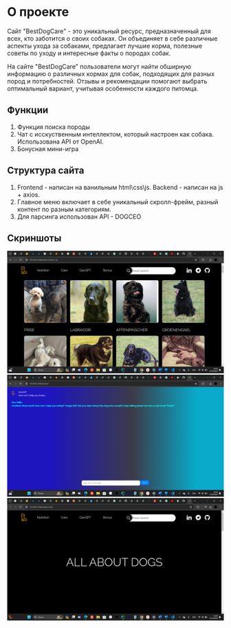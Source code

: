 # О проекте

Сайт "BestDogCare" - это уникальный ресурс, предназначенный для всех, кто заботится о своих собаках. Он объединяет в себе различные аспекты ухода за собаками, предлагает лучшие корма, полезные советы по уходу и интересные факты о породах собак.

На сайте "BestDogCare" пользователи могут найти обширную информацию о различных кормах для собак, подходящих для разных пород и потребностей. Отзывы и рекомендации помогают выбрать оптимальный вариант, учитывая особенности каждого питомца.

## Функции
1) Функция поиска породы
2) Чат с исскуственным интеллектом, который настроен как собака. Использована API от OpenAI.
3) Бонусная мини-игра

## Структура сайта
1) Frontend - написан на ванильным html\css\js. Backend - написан на js + axios.
2) Главное меню включает в себе уникальный скролл-фрейм, разный контент по разным категориям.
3) Для парсинга использован API - DOGCEO

## Скриншоты
![](https://github.com/Bwe0123/nfactask2024/blob/main/sc1.png)
![](https://github.com/Bwe0123/nfactask2024/blob/main/sc2.png)
![](https://github.com/Bwe0123/nfactask2024/blob/main/sc3.png)
